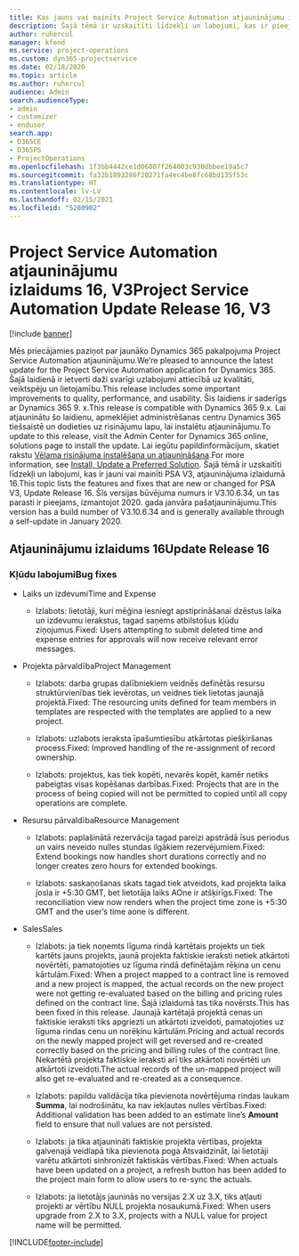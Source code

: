 ```yaml
---
title: Kas jauns vai mainīts Project Service Automation atjauninājumu izlaidumā 16, V3
description: Šajā tēmā ir uzskaitīti līdzekļi un labojumi, kas ir pieejami Project Service Automation atjauninājumu izlaidumā 16, V3.
author: ruhercul
manager: kfend
ms.service: project-operations
ms.custom: dyn365-projectservice
ms.date: 02/18/2020
ms.topic: article
ms.author: ruhercul
audience: Admin
search.audienceType:
- admin
- customizer
- enduser
search.app:
- D365CE
- D365PS
- ProjectOperations
ms.openlocfilehash: 1f3bb4442ce1d06807f264003c930dbbee19a5c7
ms.sourcegitcommit: fa32b1893286f20271fa4ec4be8fc68bd135f53c
ms.translationtype: HT
ms.contentlocale: lv-LV
ms.lasthandoff: 02/15/2021
ms.locfileid: "5280902"
---
```

# <a name="project-service-automation-update-release-16-v3"></a><span data-ttu-id="a1274-103">Project Service Automation atjauninājumu izlaidums 16, V3</span><span class="sxs-lookup"><span data-stu-id="a1274-103">Project Service Automation Update Release 16, V3</span></span>

[!include [banner](../includes/psa-now-project-operations.md)]

<span data-ttu-id="a1274-104">Mēs priecājamies paziņot par jaunāko Dynamics 365 pakalpojuma Project Service Automation atjauninājumu.</span><span class="sxs-lookup"><span data-stu-id="a1274-104">We’re pleased to announce the latest update for the Project Service Automation application for Dynamics 365.</span></span> <span data-ttu-id="a1274-105">Šajā laidienā ir ietverti daži svarīgi uzlabojumi attiecībā uz kvalitāti, veiktspēju un lietojamību.</span><span class="sxs-lookup"><span data-stu-id="a1274-105">This release includes some important improvements to quality, performance, and usability.</span></span>  <span data-ttu-id="a1274-106">Šis laidiens ir saderīgs ar Dynamics 365 9. x.</span><span class="sxs-lookup"><span data-stu-id="a1274-106">This release is compatible with Dynamics 365 9.x.</span></span> <span data-ttu-id="a1274-107">Lai atjauninātu šo laidienu, apmeklējiet administrēšanas centru Dynamics 365 tiešsaistē un dodieties uz risinājumu lapu, lai instalētu atjauninājumu.</span><span class="sxs-lookup"><span data-stu-id="a1274-107">To update to this release, visit the Admin Center for Dynamics 365 online, solutions page to install the update.</span></span> <span data-ttu-id="a1274-108">Lai iegūtu papildinformācijum, skatiet rakstu [Vēlama risinājuma instalēšana un atjaunināšana](https://docs.microsoft.com/dynamics365/project-service/upgrade-psa-home-page).</span><span class="sxs-lookup"><span data-stu-id="a1274-108">For more information, see [Install, Update a Preferred Solution](https://docs.microsoft.com/dynamics365/project-service/upgrade-psa-home-page).</span></span>
<span data-ttu-id="a1274-109">Šajā tēmā ir uzskaitīti līdzekļi un labojumi, kas ir jauni vai mainīti PSA V3, atjauninājuma izlaidumā 16.</span><span class="sxs-lookup"><span data-stu-id="a1274-109">This topic lists the features and fixes that are new or changed for PSA V3, Update Release 16.</span></span> <span data-ttu-id="a1274-110">Šīs versijas būvējuma numurs ir V3.10.6.34, un tas parasti ir pieejams, izmantojot 2020. gada janvāra pašatjauninājumu.</span><span class="sxs-lookup"><span data-stu-id="a1274-110">This version has a build number of V3.10.6.34 and is generally available through a self-update in January 2020.</span></span>


## <a name="update-release-16"></a><span data-ttu-id="a1274-111">Atjauninājumu izlaidums 16</span><span class="sxs-lookup"><span data-stu-id="a1274-111">Update Release 16</span></span>

### <a name="bug-fixes"></a><span data-ttu-id="a1274-112">Kļūdu labojumi</span><span class="sxs-lookup"><span data-stu-id="a1274-112">Bug fixes</span></span>

-   <span data-ttu-id="a1274-113">Laiks un izdevumi</span><span class="sxs-lookup"><span data-stu-id="a1274-113">Time and Expense</span></span>

    -   <span data-ttu-id="a1274-114">Izlabots: lietotāji, kuri mēģina iesniegt apstiprināšanai dzēstus laika un izdevumu ierakstus, tagad saņems atbilstošus kļūdu ziņojumus.</span><span class="sxs-lookup"><span data-stu-id="a1274-114">Fixed: Users attempting to submit deleted time and expense entries for approvals will now receive relevant error messages.</span></span>

-   <span data-ttu-id="a1274-115">Projekta pārvaldība</span><span class="sxs-lookup"><span data-stu-id="a1274-115">Project Management</span></span>

    -   <span data-ttu-id="a1274-116">Izlabots: darba grupas dalībniekiem veidnēs definētās resursu struktūrvienības tiek ievērotas, un veidnes tiek lietotas jaunajā projektā.</span><span class="sxs-lookup"><span data-stu-id="a1274-116">Fixed: The resourcing units defined for team members in templates are respected with the templates are applied to a new project.</span></span>

    -   <span data-ttu-id="a1274-117">Izlabots: uzlabots ieraksta īpašumtiesību atkārtotas piešķiršanas process.</span><span class="sxs-lookup"><span data-stu-id="a1274-117">Fixed: Improved handling of the re-assignment of record ownership.</span></span>

    -   <span data-ttu-id="a1274-118">Izlabots: projektus, kas tiek kopēti, nevarēs kopēt, kamēr netiks pabeigtas visas kopēšanas darbības.</span><span class="sxs-lookup"><span data-stu-id="a1274-118">Fixed: Projects that are in the process of being copied will not be permitted to copied until all copy operations are complete.</span></span>

-   <span data-ttu-id="a1274-119">Resursu pārvaldība</span><span class="sxs-lookup"><span data-stu-id="a1274-119">Resource Management</span></span>

    -   <span data-ttu-id="a1274-120">Izlabots: paplašinātā rezervācija tagad pareizi apstrādā īsus periodus un vairs neveido nulles stundas ilgākiem rezervējumiem.</span><span class="sxs-lookup"><span data-stu-id="a1274-120">Fixed: Extend bookings now handles short durations correctly and no longer creates zero hours for extended bookings.</span></span>

    -   <span data-ttu-id="a1274-121">Izlabots: saskaņošanas skats tagad tiek atveidots, kad projekta laika josla ir +5:30 GMT, bet lietotāja laiks AOne ir atšķirīgs.</span><span class="sxs-lookup"><span data-stu-id="a1274-121">Fixed: The reconciliation view now renders when the project time zone is +5:30 GMT and the user’s time aone is different.</span></span>

-   <span data-ttu-id="a1274-122">Sales</span><span class="sxs-lookup"><span data-stu-id="a1274-122">Sales</span></span>

    -   <span data-ttu-id="a1274-123">Izlabots: ja tiek noņemts līguma rindā kartētais projekts un tiek kartēts jauns projekts, jaunā projekta faktiskie ieraksti netiek atkārtoti novērtēti, pamatojoties uz līguma rindā definētajām rēķina un cenu kārtulām.</span><span class="sxs-lookup"><span data-stu-id="a1274-123">Fixed: When a project mapped to a contract line is removed and a new project is mapped, the actual records on the new project were not getting re-evaluated based on the billing and pricing rules defined on the contract line.</span></span> <span data-ttu-id="a1274-124">Šajā izlaidumā tas tika novērsts.</span><span class="sxs-lookup"><span data-stu-id="a1274-124">This has been fixed in this release.</span></span> <span data-ttu-id="a1274-125">Jaunajā kartētajā projektā cenas un faktiskie ieraksti tiks apgriezti un atkārtoti izveidoti, pamatojoties uz līguma rindas cenu un norēķinu kārtulām.</span><span class="sxs-lookup"><span data-stu-id="a1274-125">Pricing and actual records on the newly mapped project will get reversed and re-created correctly based on the pricing and billing rules of the contract line.</span></span> <span data-ttu-id="a1274-126">Nekartētā projekta faktiskie ieraksti arī tiks atkārtoti novērtēti un atkārtoti izveidoti.</span><span class="sxs-lookup"><span data-stu-id="a1274-126">The actual records of the un-mapped project will also get re-evaluated and re-created as a consequence.</span></span>

    -   <span data-ttu-id="a1274-127">Izlabots: papildu validācija tika pievienota novērtējuma rindas laukam **Summa**, lai nodrošinātu, ka nav iekļautas nulles vērtības.</span><span class="sxs-lookup"><span data-stu-id="a1274-127">Fixed: Additional validation has been added to an estimate line’s **Amount** field to ensure that null values are not persisted.</span></span>

    -   <span data-ttu-id="a1274-128">Izlabots: ja tika atjaunināti faktiskie projekta vērtības, projekta galvenajā veidlapā tika pievienota poga Atsvaidzināt, lai lietotāji varētu atkārtoti sinhronizēt faktiskās vērtības.</span><span class="sxs-lookup"><span data-stu-id="a1274-128">Fixed: When actuals have been updated on a project, a refresh button has been added to the project main form to allow users to re-sync the actuals.</span></span>

    -   <span data-ttu-id="a1274-129">Izlabots: ja lietotājs jauninās no versijas 2.X uz 3.X, tiks atļauti projekti ar vērtību NULL projekta nosaukumā.</span><span class="sxs-lookup"><span data-stu-id="a1274-129">Fixed: When users upgrade from 2.X to 3.X, projects with a NULL value for project name will be permitted.</span></span>



[!INCLUDE[footer-include](../includes/footer-banner.md)]